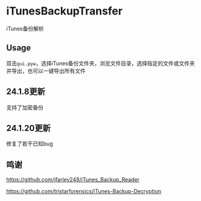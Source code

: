 # iTunesBackupTransfer
iTunes备份解析

## Usage
双击`gui.pyw`，选择iTunes备份文件夹，浏览文件目录，选择指定的文件或文件夹并导出，也可以一键导出所有文件

## 24.1.8更新
支持了加密备份

## 24.1.20更新
修复了若干已知bug

## 鸣谢
https://github.com/jfarley248/iTunes_Backup_Reader

https://github.com/tristarforensics/iTunes-Backup-Decryption
